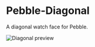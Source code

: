 Pebble-Diagonal
===============

A diagonal watch face for Pebble.

![Diagonal preview](dotar.github.com/Pebble-Diagonal/diagonal-preview.png)
